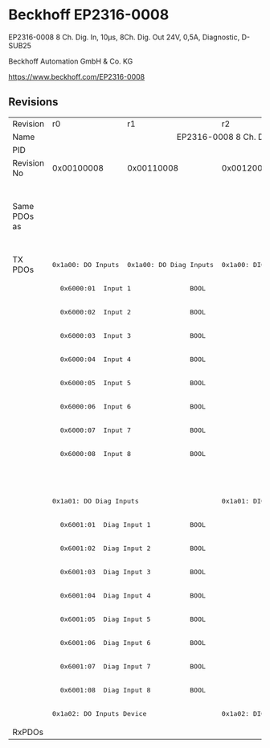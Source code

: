 # Beckhoff EP2316-0008

EP2316-0008 8 Ch. Dig. In, 10µs, 8Ch. Dig. Out 24V, 0,5A, Diagnostic, D-SUB25

Beckhoff Automation GmbH & Co. KG

https://www.beckhoff.com/EP2316-0008

## Revisions
<table>
<tr >
<td>Revision</td>
<td>r0</td>
<td>r1</td>
<td>r2</td>
<td>r3</td>
<td>r4</td>
<td>r5</td>
<td>r6</td>
</tr>
<tr >
<td>Name</td>
<td colspan=7 align="center">EP2316-0008 8 Ch. Dig. In, 10µs, 8Ch. Dig. Out 24V, 0,5A, Diagnostic, D-SUB25</td>
</tr>
<tr >
<td>PID</td>
<td colspan=7 align="center">0x090c4052</td>
</tr>
<tr >
<td>Revision No</td>
<td>0x00100008</td>
<td>0x00110008</td>
<td>0x00120008</td>
<td>0x00130008</td>
<td>0x00140008</td>
<td>0x00150008</td>
<td>0x00160008</td>
</tr>
<tr >
<td>Same PDOs as</td>
<td colspan=3 align="center"></td>
<td colspan=3 align="center"><a href="EP2316-0003">EP2316-0003 r0</a><br/><a href="EP2316-0003">EP2316-0003 r1</a><br/><a href="EP2316-0003">EP2316-0003 r2</a><br/><a href="EPP2316-0003">EPP2316-0003 r0</a><br/><a href="EPP2316-0003">EPP2316-0003 r1</a><br/><a href="EPP2316-0008">EPP2316-0008 r0</a><br/><a href="EPP2316-0008">EPP2316-0008 r1</a></td>
<td><a href="EP2316-0003">EP2316-0003 r3</a><br/><a href="EPP2316-0003">EPP2316-0003 r2</a><br/><a href="EPP2316-0008">EPP2316-0008 r2</a></td>
</tr>
<tr class="txpdo">
<td rowspan=20 valign=top>TX PDOs</td>
<td><pre>0x1a00: DO Inputs</pre></td>
<td><pre>0x1a00: DO Diag Inputs</pre></td>
<td colspan=5 align="left"><pre>0x1a00: DIG Inputs</pre></td>
<td></td>
</tr>
<tr class="txpdo">
<td colspan=7 align="left"><pre>  0x6000:01  Input 1               BOOL</pre></td>
</tr>
<tr class="txpdo">
<td colspan=7 align="left"><pre>  0x6000:02  Input 2               BOOL</pre></td>
</tr>
<tr class="txpdo">
<td colspan=7 align="left"><pre>  0x6000:03  Input 3               BOOL</pre></td>
</tr>
<tr class="txpdo">
<td colspan=7 align="left"><pre>  0x6000:04  Input 4               BOOL</pre></td>
</tr>
<tr class="txpdo">
<td colspan=7 align="left"><pre>  0x6000:05  Input 5               BOOL</pre></td>
</tr>
<tr class="txpdo">
<td colspan=7 align="left"><pre>  0x6000:06  Input 6               BOOL</pre></td>
</tr>
<tr class="txpdo">
<td colspan=7 align="left"><pre>  0x6000:07  Input 7               BOOL</pre></td>
</tr>
<tr class="txpdo">
<td colspan=7 align="left"><pre>  0x6000:08  Input 8               BOOL</pre></td>
</tr>
<tr class="txpdo">
<td colspan=6 align="left"></td>
<td><pre>  0x6000:0e  Sync error            BOOL</pre></td>
</tr>
<tr class="txpdo">
<td colspan=2 align="left"><pre>0x1a01: DO Diag Inputs</pre></td>
<td colspan=5 align="left"><pre>0x1a01: DIG Diag Inputs</pre></td>
</tr>
<tr class="txpdo">
<td colspan=7 align="left"><pre>  0x6001:01  Diag Input 1          BOOL</pre></td>
</tr>
<tr class="txpdo">
<td colspan=7 align="left"><pre>  0x6001:02  Diag Input 2          BOOL</pre></td>
</tr>
<tr class="txpdo">
<td colspan=7 align="left"><pre>  0x6001:03  Diag Input 3          BOOL</pre></td>
</tr>
<tr class="txpdo">
<td colspan=7 align="left"><pre>  0x6001:04  Diag Input 4          BOOL</pre></td>
</tr>
<tr class="txpdo">
<td colspan=7 align="left"><pre>  0x6001:05  Diag Input 5          BOOL</pre></td>
</tr>
<tr class="txpdo">
<td colspan=7 align="left"><pre>  0x6001:06  Diag Input 6          BOOL</pre></td>
</tr>
<tr class="txpdo">
<td colspan=7 align="left"><pre>  0x6001:07  Diag Input 7          BOOL</pre></td>
</tr>
<tr class="txpdo">
<td colspan=7 align="left"><pre>  0x6001:08  Diag Input 8          BOOL</pre></td>
</tr>
<tr class="txpdo">
<td colspan=2 align="left"><pre>0x1a02: DO Inputs Device</pre></td>
<td colspan=5 align="left"><pre>0x1a02: DIG Inputs Device</pre></td>
</tr>
<tr >
<td>RxPDOs</td>
<td colspan=7 align="left"></td>
</tr>
</table>
